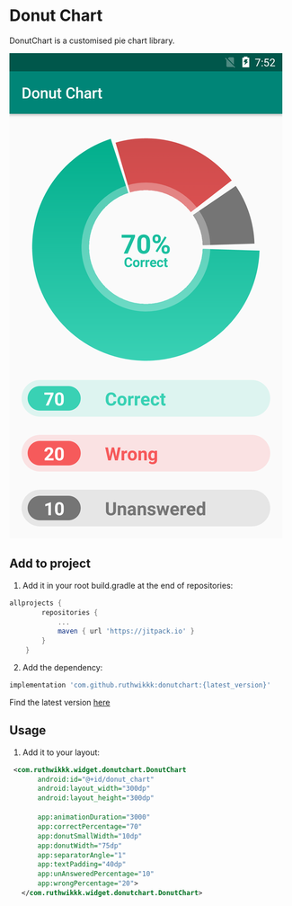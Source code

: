 # Donut Chart

DonutChart is a customised pie chart library.

![preview](https://github.com/ruthwikkk/DonutChart/blob/master/screenshot_1.png)

## Add to project ##
1. Add it in your root build.gradle at the end of repositories:

```groovy
allprojects {
		repositories {
			...
			maven { url 'https://jitpack.io' }
		}
	}
``` 
2. Add the dependency:

```groovy
implementation 'com.github.ruthwikkk:donutchart:{latest_version}'
```
  Find the latest version [here](https://github.com/ruthwikkk/DonutChart/releases)
   
    

 ## Usage
 1. Add it to your layout:
 ```xml
  <com.ruthwikkk.widget.donutchart.DonutChart
        android:id="@+id/donut_chart"
        android:layout_width="300dp"
        android:layout_height="300dp"

        app:animationDuration="3000"
        app:correctPercentage="70"
        app:donutSmallWidth="10dp"
        app:donutWidth="75dp"
        app:separatorAngle="1"
        app:textPadding="40dp"
        app:unAnsweredPercentage="10"
        app:wrongPercentage="20">
    </com.ruthwikkk.widget.donutchart.DonutChart>
```

